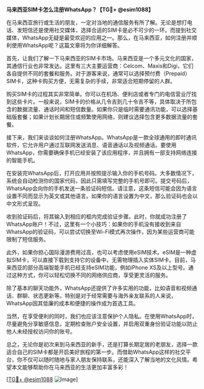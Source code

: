 **马来西亚SIM卡怎么注册WhatsApp？【TG💪+ @esim1088】**

在马来西亚旅行或生活的朋友，一定对当地的通信服务有所了解。无论是想打电话、发短信还是使用社交媒体，选择合适的SIM卡是必不可少的一环。而提到社交媒体，WhatsApp无疑是最受欢迎的应用之一。那么，在马来西亚，如何注册并顺利使用WhatsApp呢？这篇文章将为你详细解答。

首先，让我们了解一下马来西亚的SIM卡市场。马来西亚是一个多元文化的国家，其通信行业也非常发达。这里有三大主要运营商：Celcom、Maxis和Digi，它们各自提供不同的套餐和服务。对于游客来说，通常可以选择预付费（Prepaid）SIM卡，这种卡购买方便，无需复杂的手续，非常适合短期停留的人群。

购买SIM卡的过程其实非常简单。你可以在机场、便利店或者专门的电信营业厅找到这些卡片。一般来说，SIM卡的价格从几令吉到几十令吉不等，具体取决于所包含的数据流量、通话时间和短信数量。如果你只是临时需要通讯功能，可以选择基础版套餐；如果计划长期居住或频繁使用网络，则建议选择包含更多数据流量的套餐。

接下来，我们来谈谈如何注册WhatsApp。WhatsApp是一款全球通用的即时通讯软件，它允许用户通过互联网发送消息、语音通话以及视频通话。要使用WhatsApp，你需要确保手机已经安装了该应用程序，并且拥有一部支持网络连接的智能手机。

在安装完WhatsApp后，打开应用并按照提示输入你的手机号码。大多数情况下，系统会自动检测你的国家代码，因此只需填写完整的手机号即可。提交号码后，WhatsApp会向你的手机发送一条验证码短信。请注意，这条短信可能会因为语言设置不同而显示为英文或其他语言。如果你的语言设置为中文，那么验证码也会以中文形式呈现。

收到验证码后，将其输入到相应的框内完成验证步骤。此时，你就成功注册了WhatsApp账户！不过，这里有一个小技巧：如果你的手机没有接收到来自WhatsApp的验证码，可以尝试切换至Wi-Fi模式再次操作，因为某些运营商可能限制了短信服务。

此外，如果你担心国际漫游费用过高，也可以考虑使用eSIM技术。eSIM是一种虚拟SIM卡，可以直接下载到支持它的设备中，无需物理插入实体SIM卡。目前，马来西亚的部分高端智能手机已经支持eSIM功能，例如iPhone XS及以上型号。通过这种方式，你可以轻松切换不同的网络供应商，享受更灵活的服务。

除了基本的聊天功能外，WhatsApp还提供了许多实用的功能，比如语音和视频通话、群聊、状态更新等。特别是对于经常需要与海外亲友联系的人来说，WhatsApp因其低廉的成本和便捷的操作成为首选工具。

当然，在享受便利的同时，我们也应该注意保护个人隐私。在使用WhatsApp时，尽量避免分享敏感信息，定期检查账户安全设置，并启用双重身份验证功能以防止他人未经授权访问你的账号。

总之，无论你是初次来到马来西亚的新手，还是打算长期定居的老朋友，选择一款适合自己的SIM卡都是开启美好旅程的第一步。而借助WhatsApp这样的社交平台，你不仅可以随时随地与家人朋友保持联系，还能深入了解当地的文化风情。希望本文能够帮助你在马来西亚的生活更加丰富多彩！

[[TG💪+ @esim1088](https://t.me/s/esim1088) ![Image](https://i.postimg.cc/4NQfJmqS/Snipaste-2025-05-13-00-14-12.png)]